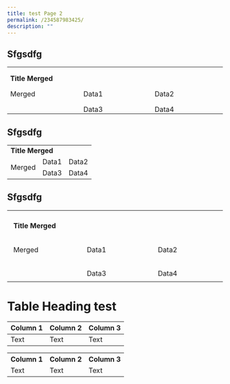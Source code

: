 ```yaml
---
title: test Page 2
permalink: /234587983425/
description: ""
---
```

Sfgsdfg
-------

<table class="MsoTableGrid" border="0" cellspacing="0" cellpadding="0" style="border-collapse:collapse;border:none;mso-yfti-tbllook:1184;mso-padding-alt:
 0in 5.4pt 0in 5.4pt;mso-border-insideh:none;mso-border-insidev:none"><tbody><tr style="mso-yfti-irow:0;mso-yfti-firstrow:yes"><td width="623" colspan="3" valign="top" style="width:467.5pt;padding:0in 5.4pt 0in 5.4pt"><p class="MsoNormal" style="margin-bottom:0in;line-height:normal"><b><span lang="EN-SG" style="mso-ansi-language:EN-SG">Title Merged</span></b></p></td></tr><tr style="mso-yfti-irow:1"><td width="208" rowspan="2" valign="top" style="width:155.8pt;padding:0in 5.4pt 0in 5.4pt"><p class="MsoNormal" style="margin-bottom:0in;line-height:normal"><span lang="EN-SG" style="mso-ansi-language:EN-SG">Merged</span></p></td><td width="208" valign="top" style="width:155.85pt;padding:0in 5.4pt 0in 5.4pt"><p class="MsoNormal" style="margin-bottom:0in;line-height:normal"><span lang="EN-SG" style="mso-ansi-language:EN-SG">Data1</span></p></td><td width="208" valign="top" style="width:155.85pt;padding:0in 5.4pt 0in 5.4pt"><p class="MsoNormal" style="margin-bottom:0in;line-height:normal"><span lang="EN-SG" style="mso-ansi-language:EN-SG">Data2</span></p></td></tr><tr style="mso-yfti-irow:2;mso-yfti-lastrow:yes"><td width="208" valign="top" style="width:155.85pt;padding:0in 5.4pt 0in 5.4pt"><p class="MsoNormal" style="margin-bottom:0in;line-height:normal"><span lang="EN-SG" style="mso-ansi-language:EN-SG">Data3</span></p></td><td width="208" valign="top" style="width:155.85pt;padding:0in 5.4pt 0in 5.4pt"><p class="MsoNormal" style="margin-bottom:0in;line-height:normal"><span lang="EN-SG" style="mso-ansi-language:EN-SG">Data4</span></p></td></tr></tbody></table>
 
 ## Sfgsdfg

 
 <table>
<tbody>
	<tr><td colspan="3"><b>Title Merged</b></td></tr>
	<tr><td rowspan="2">Merged</td><td>Data1</td><td>Data2</td></tr>
	<tr><td>Data3</td><td>Data4</td></tr>
</tbody><tbody>
</tbody></table>



Sfgsdfg
-------

<table class="MsoTableGrid" border="0" cellspacing="0" cellpadding="0" style="border-collapse:collapse;border:none;mso-yfti-tbllook:1536;mso-padding-alt:
 .1in .15in .1in .15in;mso-border-insideh:none;mso-border-insidev:none"><tbody><tr style="mso-yfti-irow:0;mso-yfti-firstrow:yes"><td width="623" colspan="3" valign="top" style="width:467.5pt;padding:.1in .15in .1in .15in"><p class="MsoNormal" style="margin-bottom:0in;line-height:normal"><b><span lang="EN-SG" style="mso-ansi-language:EN-SG">Title Merged</span></b></p></td></tr><tr style="mso-yfti-irow:1"><td width="208" rowspan="2" valign="top" style="width:155.8pt;padding:.1in .15in .1in .15in"><p class="MsoNormal" style="margin-bottom:0in;line-height:normal"><span lang="EN-SG" style="mso-ansi-language:EN-SG">Merged</span></p></td><td width="208" valign="top" style="width:155.85pt;padding:.1in .15in .1in .15in"><p class="MsoNormal" style="margin-bottom:0in;line-height:normal"><span lang="EN-SG" style="mso-ansi-language:EN-SG">Data1</span></p></td><td width="208" valign="top" style="width:155.85pt;padding:.1in .15in .1in .15in"><p class="MsoNormal" style="margin-bottom:0in;line-height:normal"><span lang="EN-SG" style="mso-ansi-language:EN-SG">Data2</span></p></td></tr><tr style="mso-yfti-irow:2;mso-yfti-lastrow:yes"><td width="208" valign="top" style="width:155.85pt;padding:.1in .15in .1in .15in"><p class="MsoNormal" style="margin-bottom:0in;line-height:normal"><span lang="EN-SG" style="mso-ansi-language:EN-SG">Data3</span></p></td><td width="208" valign="top" style="width:155.85pt;padding:.1in .15in .1in .15in"><p class="MsoNormal" style="margin-bottom:0in;line-height:normal"><span lang="EN-SG" style="mso-ansi-language:EN-SG">Data4</span></p></td></tr></tbody></table>

# Table Heading test

| Column 1 | Column 2 | Column 3 |
| -------- | -------- | -------- |
| Text     | Text     | Text     |

 <table>
<tbody>
	<tr><th>Column 1</th><th>Column 2</th><th>Column 3</th></tr>
	<tr><td>Text</td><td>Text</td><td>Text</td></tr>
</tbody><tbody>
</tbody></table>